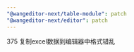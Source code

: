```yaml
---
"@wangeditor-next/table-module": patch
"@wangeditor-next/editor": patch
---
```


375 复制excel数据到编辑器中格式错乱
